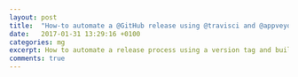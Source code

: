 ```yaml
---
layout: post
title:  "How-to automate a @GitHub release using @travisci and @appveyor"
date:   2017-01-31 13:29:16 +0100
categories: mg
excerpt: How to automate a release process using a version tag and builds from travisci and appveyour.
comments: true
---
```



